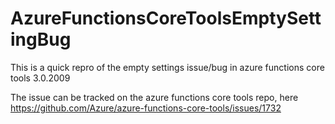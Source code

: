 # AzureFunctionsCoreToolsEmptySettingBug
This is a quick repro of the empty settings issue/bug in azure functions core tools 3.0.2009

The issue can be tracked on the azure functions core tools repo, here https://github.com/Azure/azure-functions-core-tools/issues/1732
